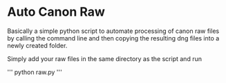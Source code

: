 # Auto Canon RawBasically a simple python script to automate processing of canon raw files by calling the command line and then copying the resulting dng files into a newly created folder.Simply add your raw files in the same directory as the script and run'''python raw.py'''